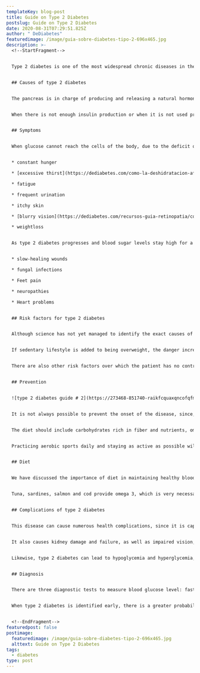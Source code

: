 ```yaml
---
templateKey: blog-post
title: Guide on Type 2 Diabetes
postslug: Guide on Type 2 Diabetes
date: 2020-08-31T07:29:51.825Z
author: " DeDiabetes"
featuredimage: /image/guia-sobre-diabetes-tipo-2-696x465.jpg
description: >-
  <!--StartFragment-->


  Type 2 diabetes is one of the most widespread chronic diseases in the population and is also the most common type of diabetes. This ailment is characterized by the presence of a high level of sugar in the blood and by being slow to develop over time.


  ## Causes of type 2 diabetes


  The pancreas is in charge of producing and releasing a natural hormone called [insulin](https://dediabetes.com/que-es-la-insulina-cuantos-tipos-existen/) . Its mission is to help transport sugar from the bloodstream to cells throughout the body to be used for energy. Type 2 diabetes causes insulin resistance: the body no longer uses it efficiently and the pancreas must make a great effort to make more. Over time the cells of the pancreas are damaged and eventually this organ can be affected to the point of not being able to generate more insulin.


  When there is not enough insulin production or when it is not used properly, glucose begins to accumulate in the blood and does not reach the cells or organs, so the body is deprived of energy. It is still not possible to specify exactly what the trigger is for this problem, although genetic predisposition, obesity and sedentary lifestyle are considered triggers of type 2 diabetes. Body fat, especially that located around the waist, prevents correct use of insulin.


  ## Symptoms


  When glucose cannot reach the cells of the body, due to the deficit or inefficient use of insulin, the body begins to obtain the energy it needs from its tissues, muscles and organs. Although this type of diabetes is very slow in development and offers weak symptoms that are easy to ignore during the early stages, some of its most common manifestations are the following:


  * constant hunger

  * [excessive thirst](https://dediabetes.com/como-la-deshidratacion-afecta-los-niveles-de-la-glucosa-en-la-sangre/)

  * fatigue

  * frequent urination

  * itchy skin

  * [blurry vision](https://dediabetes.com/recursos-guia-retinopatia/complicaciones-de-la-vista/)

  * weightloss


  As type 2 diabetes progresses and blood sugar levels stay high for a long time, symptoms worsen, and may include:


  * slow-healing wounds

  * fungal infections

  * Feet pain

  * neuropathies

  * Heart problems


  ## Risk factors for type 2 diabetes


  Although science has not yet managed to identify the exact causes of the disease, it is possible to affirm that there are certain factors that increase the risk of suffering from it. Obesity is one of them, since excess fat tissue - especially that located in the abdomen - causes greater resistance to insulin.


  If sedentary lifestyle is added to being overweight, the danger increases as glucose is used when exercising regularly and, in addition, physical activity helps to improve the response of cells to insulin. However, these are conditions that can be modified through changes in eating habits and sports.


  There are also other risk factors over which the patient has no control. They are those related to age - since the predisposition increases after 45 years - and race, since it has been shown that in Caucasians there is a lower incidence of diabetes than in Latinos and African Americans, for example. Having gestational diabetes or polycystic ovary syndrome puts women at greater risk. Family inheritance also plays an important role in the appearance of this type of diabetes.


  ## Prevention


  ![type 2 diabetes guide # 2](https://273468-851740-raikfcquaxqncofqfm.stackpathdns.com/wp-content/uploads/2018/04/guia-sobre-diabetes-tipo-2-1.jpg "Guide on Type 2 Diabetes")


  It is not always possible to prevent the onset of the disease, since, as we mentioned in the previous section, some of the risk factors are beyond the control of the patient. However, there are steps that can be taken to delay and even prevent type 2 diabetes. Lifestyle changes are essential in preventing this condition. Following a balanced diet and regular physical activity helps control body weight while maintaining adequate sugar levels.


  The diet should include carbohydrates rich in fiber and nutrients, omega 3 fatty acids, and monounsaturated and polyunsaturated fats. Skimmed dairy products should also be consumed, watch the amount of food eaten and respect meal times.


  Practicing aerobic sports daily and staying as active as possible will complement the nutritional plan to achieve weight control and prevent diabetes 2.


  ## Diet


  We have discussed the importance of diet in maintaining healthy blood sugar levels and managing weight. The recommended eating plan for people with type 2 diabetes is easy to follow and is based on following a few key guidelines. It is very important to adhere to the established hours to eat and consume moderate portions. It is advisable to choose foods of high nutritional value, rich in vitamins and minerals and low in empty calories. Among the carbohydrates, it is advisable to choose those that provide fiber, such as whole grains, legumes, fresh vegetables and fruits in season.


  Tuna, sardines, salmon and cod provide omega 3, which is very necessary for heart care. The diabetic's nutritional guideline should also include healthy fats, such as those contained in olive and canola oils, in dried fruits, such as walnuts and almonds, and in avocado. Consumption should be moderate, since they are very convenient foods, but carry a large amount of calories. Fried foods, high-fat dairy, sugary drinks, and processed products should be avoided.


  ## Complications of type 2 diabetes


  This disease can cause numerous health complications, since it is capable of affecting practically all the organs of the human body. It is responsible for triggering cardiovascular diseases, such as high blood pressure, narrowed arteries, heart attack, and stroke.


  It also causes kidney damage and failure, as well as impaired vision, glaucoma, and cataracts. In addition, complications may occur, such as skin infections, neuropathies, and difficulties in wound healing.


  Likewise, type 2 diabetes can lead to hypoglycemia and hyperglycemia, affecting the patient's quality of life in different ways. On the other hand, this ailment causes problems during pregnancy and childbirth, and may even negatively affect the baby's health.


  ## Diagnosis


  There are three diagnostic tests to measure blood glucose level: fasting plasma glucose (FPG) measurement, oral glucose tolerance test (OTG), and hemoglobin measurement (A1C).


  When type 2 diabetes is identified early, there is a greater probability of delaying the appearance of the most severe complications derived from this disease. The results of the actions aimed at preventing the progression of this disease always depend on the time elapsed from its appearance to its detection, so early diagnosis is of great importance. The endocrinologist specializing in diabetes is the best professional to treat and control this medical condition.


  <!--EndFragment-->
featuredpost: false
postimage:
  featuredimage: /image/guia-sobre-diabetes-tipo-2-696x465.jpg
  alttext: Guide on Type 2 Diabetes
tags:
  - diabetes
type: post
---
```

